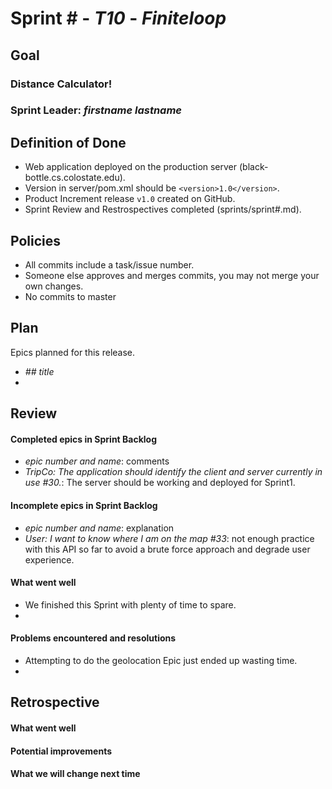 # Sprint # - *T10* - *Finiteloop*

## Goal

### Distance Calculator!
### Sprint Leader: *firstname lastname*

## Definition of Done

* Web application deployed on the production server (black-bottle.cs.colostate.edu).
* Version in server/pom.xml should be `<version>1.0</version>`.
* Product Increment release `v1.0` created on GitHub.
* Sprint Review and Restrospectives completed (sprints/sprint#.md).

## Policies

* All commits include a task/issue number.
* Someone else approves and merges commits, you may not merge your own changes.
* No commits to master

## Plan

Epics planned for this release.

* *## title*
*


## Review

#### Completed epics in Sprint Backlog
* *epic number and name*:  comments
*  *TripCo: The application should identify the client and server currently in use #30.*: The server should be working and
            deployed for Sprint1.
#### Incomplete epics in Sprint Backlog
* *epic number and name*: explanation
* *User: I want to know where I am on the map #33*: not enough practice with this API so far to avoid a brute force
         approach and degrade user experience.

#### What went well
* We finished this Sprint with plenty of time to spare.
*

#### Problems encountered and resolutions
* Attempting to do the geolocation Epic just ended up wasting time. 
*

## Retrospective

#### What went well

#### Potential improvements

#### What we will change next time
